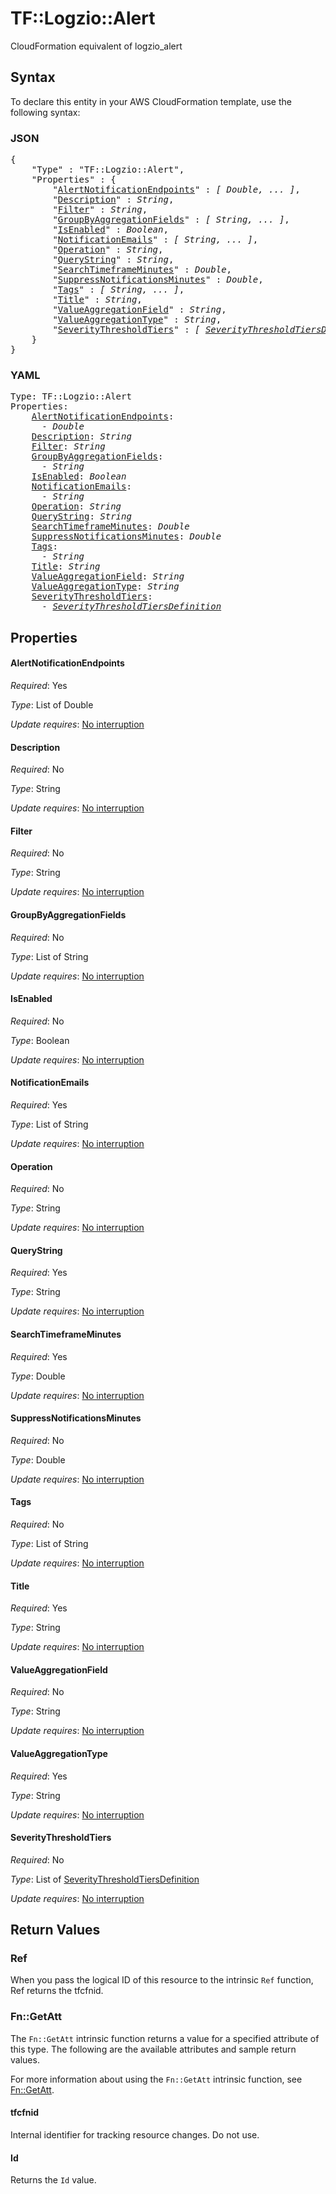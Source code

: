 # TF::Logzio::Alert

CloudFormation equivalent of logzio_alert

## Syntax

To declare this entity in your AWS CloudFormation template, use the following syntax:

### JSON

<pre>
{
    "Type" : "TF::Logzio::Alert",
    "Properties" : {
        "<a href="#alertnotificationendpoints" title="AlertNotificationEndpoints">AlertNotificationEndpoints</a>" : <i>[ Double, ... ]</i>,
        "<a href="#description" title="Description">Description</a>" : <i>String</i>,
        "<a href="#filter" title="Filter">Filter</a>" : <i>String</i>,
        "<a href="#groupbyaggregationfields" title="GroupByAggregationFields">GroupByAggregationFields</a>" : <i>[ String, ... ]</i>,
        "<a href="#isenabled" title="IsEnabled">IsEnabled</a>" : <i>Boolean</i>,
        "<a href="#notificationemails" title="NotificationEmails">NotificationEmails</a>" : <i>[ String, ... ]</i>,
        "<a href="#operation" title="Operation">Operation</a>" : <i>String</i>,
        "<a href="#querystring" title="QueryString">QueryString</a>" : <i>String</i>,
        "<a href="#searchtimeframeminutes" title="SearchTimeframeMinutes">SearchTimeframeMinutes</a>" : <i>Double</i>,
        "<a href="#suppressnotificationsminutes" title="SuppressNotificationsMinutes">SuppressNotificationsMinutes</a>" : <i>Double</i>,
        "<a href="#tags" title="Tags">Tags</a>" : <i>[ String, ... ]</i>,
        "<a href="#title" title="Title">Title</a>" : <i>String</i>,
        "<a href="#valueaggregationfield" title="ValueAggregationField">ValueAggregationField</a>" : <i>String</i>,
        "<a href="#valueaggregationtype" title="ValueAggregationType">ValueAggregationType</a>" : <i>String</i>,
        "<a href="#severitythresholdtiers" title="SeverityThresholdTiers">SeverityThresholdTiers</a>" : <i>[ <a href="severitythresholdtiersdefinition.md">SeverityThresholdTiersDefinition</a>, ... ]</i>
    }
}
</pre>

### YAML

<pre>
Type: TF::Logzio::Alert
Properties:
    <a href="#alertnotificationendpoints" title="AlertNotificationEndpoints">AlertNotificationEndpoints</a>: <i>
      - Double</i>
    <a href="#description" title="Description">Description</a>: <i>String</i>
    <a href="#filter" title="Filter">Filter</a>: <i>String</i>
    <a href="#groupbyaggregationfields" title="GroupByAggregationFields">GroupByAggregationFields</a>: <i>
      - String</i>
    <a href="#isenabled" title="IsEnabled">IsEnabled</a>: <i>Boolean</i>
    <a href="#notificationemails" title="NotificationEmails">NotificationEmails</a>: <i>
      - String</i>
    <a href="#operation" title="Operation">Operation</a>: <i>String</i>
    <a href="#querystring" title="QueryString">QueryString</a>: <i>String</i>
    <a href="#searchtimeframeminutes" title="SearchTimeframeMinutes">SearchTimeframeMinutes</a>: <i>Double</i>
    <a href="#suppressnotificationsminutes" title="SuppressNotificationsMinutes">SuppressNotificationsMinutes</a>: <i>Double</i>
    <a href="#tags" title="Tags">Tags</a>: <i>
      - String</i>
    <a href="#title" title="Title">Title</a>: <i>String</i>
    <a href="#valueaggregationfield" title="ValueAggregationField">ValueAggregationField</a>: <i>String</i>
    <a href="#valueaggregationtype" title="ValueAggregationType">ValueAggregationType</a>: <i>String</i>
    <a href="#severitythresholdtiers" title="SeverityThresholdTiers">SeverityThresholdTiers</a>: <i>
      - <a href="severitythresholdtiersdefinition.md">SeverityThresholdTiersDefinition</a></i>
</pre>

## Properties

#### AlertNotificationEndpoints

_Required_: Yes

_Type_: List of Double

_Update requires_: [No interruption](https://docs.aws.amazon.com/AWSCloudFormation/latest/UserGuide/using-cfn-updating-stacks-update-behaviors.html#update-no-interrupt)

#### Description

_Required_: No

_Type_: String

_Update requires_: [No interruption](https://docs.aws.amazon.com/AWSCloudFormation/latest/UserGuide/using-cfn-updating-stacks-update-behaviors.html#update-no-interrupt)

#### Filter

_Required_: No

_Type_: String

_Update requires_: [No interruption](https://docs.aws.amazon.com/AWSCloudFormation/latest/UserGuide/using-cfn-updating-stacks-update-behaviors.html#update-no-interrupt)

#### GroupByAggregationFields

_Required_: No

_Type_: List of String

_Update requires_: [No interruption](https://docs.aws.amazon.com/AWSCloudFormation/latest/UserGuide/using-cfn-updating-stacks-update-behaviors.html#update-no-interrupt)

#### IsEnabled

_Required_: No

_Type_: Boolean

_Update requires_: [No interruption](https://docs.aws.amazon.com/AWSCloudFormation/latest/UserGuide/using-cfn-updating-stacks-update-behaviors.html#update-no-interrupt)

#### NotificationEmails

_Required_: Yes

_Type_: List of String

_Update requires_: [No interruption](https://docs.aws.amazon.com/AWSCloudFormation/latest/UserGuide/using-cfn-updating-stacks-update-behaviors.html#update-no-interrupt)

#### Operation

_Required_: No

_Type_: String

_Update requires_: [No interruption](https://docs.aws.amazon.com/AWSCloudFormation/latest/UserGuide/using-cfn-updating-stacks-update-behaviors.html#update-no-interrupt)

#### QueryString

_Required_: Yes

_Type_: String

_Update requires_: [No interruption](https://docs.aws.amazon.com/AWSCloudFormation/latest/UserGuide/using-cfn-updating-stacks-update-behaviors.html#update-no-interrupt)

#### SearchTimeframeMinutes

_Required_: Yes

_Type_: Double

_Update requires_: [No interruption](https://docs.aws.amazon.com/AWSCloudFormation/latest/UserGuide/using-cfn-updating-stacks-update-behaviors.html#update-no-interrupt)

#### SuppressNotificationsMinutes

_Required_: No

_Type_: Double

_Update requires_: [No interruption](https://docs.aws.amazon.com/AWSCloudFormation/latest/UserGuide/using-cfn-updating-stacks-update-behaviors.html#update-no-interrupt)

#### Tags

_Required_: No

_Type_: List of String

_Update requires_: [No interruption](https://docs.aws.amazon.com/AWSCloudFormation/latest/UserGuide/using-cfn-updating-stacks-update-behaviors.html#update-no-interrupt)

#### Title

_Required_: Yes

_Type_: String

_Update requires_: [No interruption](https://docs.aws.amazon.com/AWSCloudFormation/latest/UserGuide/using-cfn-updating-stacks-update-behaviors.html#update-no-interrupt)

#### ValueAggregationField

_Required_: No

_Type_: String

_Update requires_: [No interruption](https://docs.aws.amazon.com/AWSCloudFormation/latest/UserGuide/using-cfn-updating-stacks-update-behaviors.html#update-no-interrupt)

#### ValueAggregationType

_Required_: Yes

_Type_: String

_Update requires_: [No interruption](https://docs.aws.amazon.com/AWSCloudFormation/latest/UserGuide/using-cfn-updating-stacks-update-behaviors.html#update-no-interrupt)

#### SeverityThresholdTiers

_Required_: No

_Type_: List of <a href="severitythresholdtiersdefinition.md">SeverityThresholdTiersDefinition</a>

_Update requires_: [No interruption](https://docs.aws.amazon.com/AWSCloudFormation/latest/UserGuide/using-cfn-updating-stacks-update-behaviors.html#update-no-interrupt)

## Return Values

### Ref

When you pass the logical ID of this resource to the intrinsic `Ref` function, Ref returns the tfcfnid.

### Fn::GetAtt

The `Fn::GetAtt` intrinsic function returns a value for a specified attribute of this type. The following are the available attributes and sample return values.

For more information about using the `Fn::GetAtt` intrinsic function, see [Fn::GetAtt](https://docs.aws.amazon.com/AWSCloudFormation/latest/UserGuide/intrinsic-function-reference-getatt.html).

#### tfcfnid

Internal identifier for tracking resource changes. Do not use.

#### Id

Returns the <code>Id</code> value.

